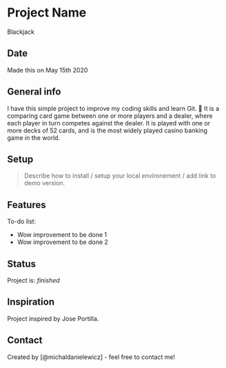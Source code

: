 # Project Name
Blackjack 

## Date
Made this on May 15th 2020

## General info
I have this simple project to improve my coding skills and learn Git. 🤠
It is a comparing card game between one or more players and a dealer, where each player in turn competes against the dealer.
It is played with one or more decks of 52 cards, and is the most widely played casino banking game in the world.

## Setup
> Describe how to install / setup your local environement / add link to demo version.

## Features
To-do list:
* Wow improvement to be done 1
* Wow improvement to be done 2

## Status
Project is: _finished_

## Inspiration
Project inspired by Jose Portilla.

## Contact
Created by [@michaldanielewicz] - feel free to contact me!
